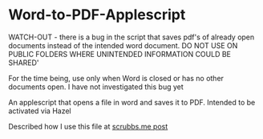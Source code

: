 Word-to-PDF-Applescript
=======================

WATCH-OUT - there is a bug in the script that saves pdf's of already open documents instead of the intended word document. DO NOT USE ON PUBLIC FOLDERS WHERE UNINTENDED INFORMATION COULD BE SHARED'

For the time being, use only when Word is closed or has no other documents open. I have not investigated this bug yet

An applescript that opens a file in word and saves it to PDF. Intended to be activated via Hazel

Described how I use this file at [scrubbs.me post](http://www.scrubbs.me/my-notes-blog/2014/3/1/automatically-convert-word-documents-to-pdf)
